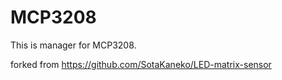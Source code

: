 # MCP3208
This is manager for MCP3208.

forked from https://github.com/SotaKaneko/LED-matrix-sensor
